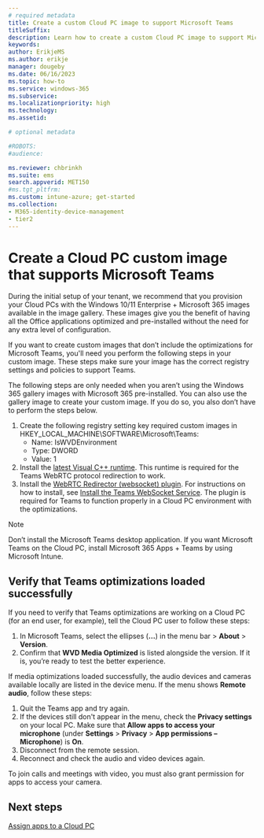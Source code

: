 ```yaml
---
# required metadata
title: Create a custom Cloud PC image to support Microsoft Teams
titleSuffix:
description: Learn how to create a custom Cloud PC image to support Microsoft Teams.
keywords:
author: ErikjeMS  
ms.author: erikje
manager: dougeby
ms.date: 06/16/2023
ms.topic: how-to
ms.service: windows-365
ms.subservice:
ms.localizationpriority: high
ms.technology:
ms.assetid: 

# optional metadata

#ROBOTS:
#audience:

ms.reviewer: chbrinkh
ms.suite: ems
search.appverid: MET150
#ms.tgt_pltfrm:
ms.custom: intune-azure; get-started
ms.collection:
- M365-identity-device-management
- tier2
---
```


# Create a Cloud PC custom image that supports Microsoft Teams

During the initial setup of your tenant, we recommend that you provision your Cloud PCs with the Windows 10/11 Enterprise + Microsoft 365 images available in the image gallery. These images give you the benefit of having all the Office applications optimized and pre-installed without the need for any extra level of configuration.

If you want to create custom images that don’t include the optimizations for Microsoft Teams, you'll need you perform the following steps in your custom image. These steps make sure your image has the correct registry settings and policies to support Teams.

The following steps are only needed when you aren’t using the Windows 365 gallery images with Microsoft 365 pre-installed. You can also use the gallery image to create your custom image. If you do so, you also don’t have to perform the steps below.

1. Create the following registry setting key required custom images in HKEY_LOCAL_MACHINE\SOFTWARE\Microsoft\Teams:
    - Name: IsWVDEnvironment
    - Type: DWORD
    - Value: 1
2. Install the [latest Visual C++ runtime](https://support.microsoft.com/help/2977003/the-latest-supported-visual-c-downloads). This runtime is required for the Teams WebRTC protocol redirection to work.
3. Install the [WebRTC Redirector (websocket) plugin](https://query.prod.cms.rt.microsoft.com/cms/api/am/binary/RWNg9F). For instructions on how to install, see [Install the Teams WebSocket Service](/azure/virtual-desktop/teams-on-avd#install-the-teams-websocket-service). The plugin is required for Teams to function properly in a Cloud PC environment with the optimizations.

> [!NOTE]
> Don’t install the Microsoft Teams desktop application. If you want Microsoft Teams on the Cloud PC, install Microsoft 365 Apps + Teams by using Microsoft Intune.

## Verify that Teams optimizations loaded successfully

If you need to verify that Teams optimizations are working on a Cloud PC (for an end user, for example), tell the Cloud PC user to follow these steps:

1. In Microsoft Teams, select the ellipses (**…**) in the menu bar > **About** > **Version**.
2. Confirm that **WVD Media Optimized** is listed alongside the version. If it is, you’re ready to test the better experience.

If media optimizations loaded successfully, the audio devices and cameras available locally are listed in the device menu. If the menu shows **Remote audio**, follow these steps:

1. Quit the Teams app and try again.
2. If the devices still don't appear in the menu, check the **Privacy settings** on your local PC. Make sure that **Allow apps to access your microphone** (under **Settings** > **Privacy** > **App permissions – Microphone**) is **On**.
3. Disconnect from the remote session.
4. Reconnect and check the audio and video devices again.

To join calls and meetings with video, you must also grant permission for apps to access your camera.

<!-- ########################## -->
## Next steps

[Assign apps to a Cloud PC](assign-apps.md)
